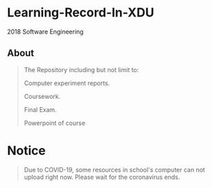 # Learning-Record-In-XDU
2018 Software Engineering

## About

> The Repository including but not limit to:
>
> Computer experiment reports.
>
> Coursework.
>
> Final Exam.
>
> Powerpoint of course
>

# Notice
>
> Due to COVID-19, some resources in school's computer can not upload right now. Please wait for the coronavirus ends.
